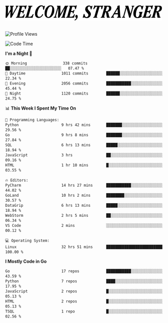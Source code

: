<div>
  <picture>
    <source media="(prefers-color-scheme: dark)" srcset="./headers/welcome_white.png">
    <img alt="WELCOME, STRANGER" src="./headers/welcome.png" width="500">
  </picture>
</div>

<br>

![Profile Views](https://komarev.com/ghpvc/?username=darleet&color=blue)

<!--START_SECTION:waka-->
![Code Time](http://img.shields.io/badge/Code%20Time-916%20hrs%2035%20mins-blue)

**I'm a Night 🦉** 

```text
🌞 Morning                338 commits         ██░░░░░░░░░░░░░░░░░░░░░░░   07.47 % 
🌆 Daytime                1011 commits        ██████░░░░░░░░░░░░░░░░░░░   22.34 % 
🌃 Evening                2056 commits        ███████████░░░░░░░░░░░░░░   45.44 % 
🌙 Night                  1120 commits        ██████░░░░░░░░░░░░░░░░░░░   24.75 % 
```


📊 **This Week I Spent My Time On** 

```text
💬 Programming Languages: 
Python                   9 hrs 42 mins       ███████░░░░░░░░░░░░░░░░░░   29.56 % 
Go                       9 hrs 8 mins        ███████░░░░░░░░░░░░░░░░░░   27.84 % 
SQL                      6 hrs 13 mins       █████░░░░░░░░░░░░░░░░░░░░   18.94 % 
JavaScript               3 hrs               ██░░░░░░░░░░░░░░░░░░░░░░░   09.16 % 
HTML                     1 hr 10 mins        █░░░░░░░░░░░░░░░░░░░░░░░░   03.55 % 

🔥 Editors: 
PyCharm                  14 hrs 27 mins      ███████████░░░░░░░░░░░░░░   44.02 % 
GoLand                   10 hrs 2 mins       ████████░░░░░░░░░░░░░░░░░   30.57 % 
DataGrip                 6 hrs 13 mins       █████░░░░░░░░░░░░░░░░░░░░   18.94 % 
WebStorm                 2 hrs 5 mins        ██░░░░░░░░░░░░░░░░░░░░░░░   06.34 % 
VS Code                  2 mins              ░░░░░░░░░░░░░░░░░░░░░░░░░   00.12 % 

💻 Operating System: 
Linux                    32 hrs 51 mins      █████████████████████████   100.00 % 
```

**I Mostly Code in Go** 

```text
Go                       17 repos            ███████████░░░░░░░░░░░░░░   43.59 % 
Python                   7 repos             ████░░░░░░░░░░░░░░░░░░░░░   17.95 % 
JavaScript               2 repos             █░░░░░░░░░░░░░░░░░░░░░░░░   05.13 % 
HTML                     2 repos             █░░░░░░░░░░░░░░░░░░░░░░░░   05.13 % 
TSQL                     1 repo              █░░░░░░░░░░░░░░░░░░░░░░░░   02.56 % 
```




<!--END_SECTION:waka-->
